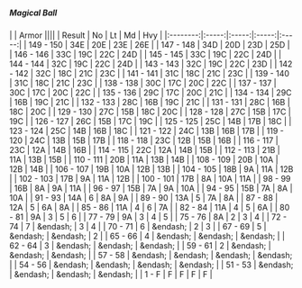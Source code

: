 ##### Magical Ball

|      | Armor ||||
| Result | No | Lt | Md | Hvy |
|:--------:|:-----:|:-----:|:-----:|:-----:|
| 149 - 150 | 34E  | 20E  | 23E  | 26E  |
| 147 - 148 | 34D  | 20D  | 23D  | 25D  |
| 146 - 146 | 33C  | 19C  | 22C  | 24D  |
| 145 - 145 | 33C  | 19C  | 22C  | 24D  |
| 144 - 144 | 32C  | 19C  | 22C  | 24D  |
| 143 - 143 | 32C  | 19C  | 22C  | 23D  |
| 142 - 142 | 32C  | 18C  | 21C  | 23C  |
| 141 - 141 | 31C  | 18C  | 21C  | 23C  |
| 139 - 140 | 31C  | 18C  | 21C  | 23C  |
| 138 - 138 | 30C  | 17C  | 20C  | 22C  |
| 137 - 137 | 30C  | 17C  | 20C  | 22C  |
| 135 - 136 | 29C  | 17C  | 20C  | 21C  |
| 134 - 134 | 29C  | 16B  | 19C  | 21C  |
| 132 - 133 | 28C  | 16B  | 19C  | 21C  |
| 131 - 131 | 28C  | 16B  | 18C  | 20C  |
| 129 - 130 | 27C  | 15B  | 18C  | 20C  |
| 128 - 128 | 27C  | 15B  | 17C  | 19C  |
| 126 - 127 | 26C  | 15B  | 17C  | 19C  |
| 125 - 125 | 25C  | 14B  | 17B  | 18C  |
| 123 - 124 | 25C  | 14B  | 16B  | 18C  |
| 121 - 122 | 24C  | 13B  | 16B  | 17B  |
| 119 - 120 | 24C  | 13B  | 15B  | 17B  |
| 118 - 118 | 23C  | 12B  | 15B  | 16B  |
| 116 - 117 | 23C  | 12A  | 14B  | 16B  |
| 114 - 115 | 22C  | 12A  | 14B  | 15B  |
| 112 - 113 | 21B  | 11A  | 13B  | 15B  |
| 110 - 111 | 20B  | 11A  | 13B  | 14B  |
| 108 - 109 | 20B  | 10A  | 12B  | 14B  |
| 106 - 107 | 19B  | 10A  | 12B  | 13B  |
| 104 - 105 | 18B  | 9A  | 11A  | 12B  |
| 102 - 103 | 17B  | 9A  | 11A  | 12B  |
| 100 - 101 | 17B  | 8A  | 10A  | 11A  |
| 98 - 99 | 16B  | 8A  | 9A  | 11A  |
| 96 - 97 | 15B  | 7A  | 9A  | 10A  |
| 94 - 95 | 15B  | 7A  | 8A  | 10A  |
| 91 - 93 | 14A  | 6 | 8A  | 9A  |
| 89 - 90 | 13A  | 5 | 7A  | 8A  |
| 87 - 88 | 12A  | 5 | 6A  | 8A  |
| 85 - 86 | 11A  | 4 | 6 | 7A  |
| 82 - 84 | 11A  | 4 | 5 | 6A  |
| 80 - 81 | 9A  | 3 | 5 | 6 |
| 77 - 79 | 9A  | 3 | 4 | 5 |
| 75 - 76 | 8A  | 2 | 3 | 4 |
| 72 - 74 | 7 | &endash;  | 3 | 4 |
| 70 - 71 | 6 | &endash;  | 2 | 3 |
| 67 - 69 | 5 | &endash;  | &endash;  | 2 |
| 65 - 66 | 4 | &endash;  | &endash;  | &endash;  |
| 62 - 64 | 3 | &endash;  | &endash;  | &endash;  |
| 59 - 61 | 2 | &endash;  | &endash;  | &endash;  |
| 57 - 58 | &endash;  | &endash;  | &endash;  | &endash;  |
| 54 - 56 | &endash;  | &endash;  | &endash;  | &endash;  |
| 51 - 53 | &endash;  | &endash;  | &endash;  | &endash;  |
| 1 - F | F | F | F | F |
